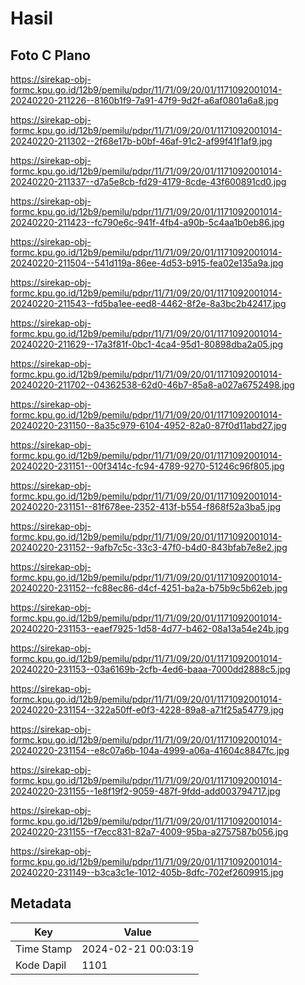 # Hasil

## Foto C Plano

https://sirekap-obj-formc.kpu.go.id/12b9/pemilu/pdpr/11/71/09/20/01/1171092001014-20240220-211226--8160b1f9-7a91-47f9-9d2f-a6af0801a6a8.jpg

https://sirekap-obj-formc.kpu.go.id/12b9/pemilu/pdpr/11/71/09/20/01/1171092001014-20240220-211302--2f68e17b-b0bf-46af-91c2-af99f41f1af9.jpg

https://sirekap-obj-formc.kpu.go.id/12b9/pemilu/pdpr/11/71/09/20/01/1171092001014-20240220-211337--d7a5e8cb-fd29-4179-8cde-43f600891cd0.jpg

https://sirekap-obj-formc.kpu.go.id/12b9/pemilu/pdpr/11/71/09/20/01/1171092001014-20240220-211423--fc790e6c-941f-4fb4-a90b-5c4aa1b0eb86.jpg

https://sirekap-obj-formc.kpu.go.id/12b9/pemilu/pdpr/11/71/09/20/01/1171092001014-20240220-211504--541d119a-86ee-4d53-b915-fea02e135a9a.jpg

https://sirekap-obj-formc.kpu.go.id/12b9/pemilu/pdpr/11/71/09/20/01/1171092001014-20240220-211543--fd5ba1ee-eed8-4462-8f2e-8a3bc2b42417.jpg

https://sirekap-obj-formc.kpu.go.id/12b9/pemilu/pdpr/11/71/09/20/01/1171092001014-20240220-211629--17a3f81f-0bc1-4ca4-95d1-80898dba2a05.jpg

https://sirekap-obj-formc.kpu.go.id/12b9/pemilu/pdpr/11/71/09/20/01/1171092001014-20240220-211702--04362538-62d0-46b7-85a8-a027a6752498.jpg

https://sirekap-obj-formc.kpu.go.id/12b9/pemilu/pdpr/11/71/09/20/01/1171092001014-20240220-231150--8a35c979-6104-4952-82a0-87f0d11abd27.jpg

https://sirekap-obj-formc.kpu.go.id/12b9/pemilu/pdpr/11/71/09/20/01/1171092001014-20240220-231151--00f3414c-fc94-4789-9270-51246c96f805.jpg

https://sirekap-obj-formc.kpu.go.id/12b9/pemilu/pdpr/11/71/09/20/01/1171092001014-20240220-231151--81f678ee-2352-413f-b554-f868f52a3ba5.jpg

https://sirekap-obj-formc.kpu.go.id/12b9/pemilu/pdpr/11/71/09/20/01/1171092001014-20240220-231152--9afb7c5c-33c3-47f0-b4d0-843bfab7e8e2.jpg

https://sirekap-obj-formc.kpu.go.id/12b9/pemilu/pdpr/11/71/09/20/01/1171092001014-20240220-231152--fc88ec86-d4cf-4251-ba2a-b75b9c5b62eb.jpg

https://sirekap-obj-formc.kpu.go.id/12b9/pemilu/pdpr/11/71/09/20/01/1171092001014-20240220-231153--eaef7925-1d58-4d77-b462-08a13a54e24b.jpg

https://sirekap-obj-formc.kpu.go.id/12b9/pemilu/pdpr/11/71/09/20/01/1171092001014-20240220-231153--03a6169b-2cfb-4ed6-baaa-7000dd2888c5.jpg

https://sirekap-obj-formc.kpu.go.id/12b9/pemilu/pdpr/11/71/09/20/01/1171092001014-20240220-231154--322a50ff-e0f3-4228-89a8-a71f25a54779.jpg

https://sirekap-obj-formc.kpu.go.id/12b9/pemilu/pdpr/11/71/09/20/01/1171092001014-20240220-231154--e8c07a6b-104a-4999-a06a-41604c8847fc.jpg

https://sirekap-obj-formc.kpu.go.id/12b9/pemilu/pdpr/11/71/09/20/01/1171092001014-20240220-231155--1e8f19f2-9059-487f-9fdd-add003794717.jpg

https://sirekap-obj-formc.kpu.go.id/12b9/pemilu/pdpr/11/71/09/20/01/1171092001014-20240220-231155--f7ecc831-82a7-4009-95ba-a2757587b056.jpg

https://sirekap-obj-formc.kpu.go.id/12b9/pemilu/pdpr/11/71/09/20/01/1171092001014-20240220-231149--b3ca3c1e-1012-405b-8dfc-702ef2609915.jpg


## Metadata

| Key        | Value               |
| ---------- | ------------------- |
| Time Stamp | 2024-02-21 00:03:19 |
| Kode Dapil | 1101                |



